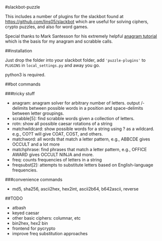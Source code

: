 #slackbot-puzzle

This includes a number of plugins for the slackbot found at
https://github.com/lins05/slackbot which are useful for solving
ciphers, crypto puzzles, and also for word games.

Special thanks to Mark Santesson for his extremely helpful
[anagram tutorial](http://mostlyhighperformance.blogspot.com/2012/01/generating-anagrams-efficient-and-easy.html)
which is the basis for my anagram and scrabble calls.

##installation

Just drop the folder into your slackbot folder, add `'puzzle-plugins'`
to `PLUGINS` in `local_settings.py` and away you go.

python3 is required.

##bot commands

###tricky stuff
* anagram: anagram solver for arbitrary number of letters. output /-delimits
  between possible words in a position and space-delimits between letter
  groupings.
* scrabble[5]: find scrabble words given a collection of letters. 
* rotn: show all possible caesar rotations of a string
* matchwildcard: show possible words for a string using ? as a wildcard. e.g.,
  CO?T will give COAT, COST, and others.
* matchword: all words that match a letter pattern, e.g., ABBCDE gives OCCULT
  and a lot more
* matchphrase: find phrases that match a letter pattern, e.g., OFFICE AWARD gives OCCULT
  NINJA and more.
* freq: counts frequencies of letters in a string
* freqsubst[2]: attempts to substitute letters based on English-language 
  frequencies.

###convenience commands
* md5, sha256, ascii2hex, hex2int, ascii2b64, b642ascii, reverse

##TODO

* atbash
* keyed caesar
* other basic ciphers: columnar, etc
* bin2hex, hex2 bin
* frontend for pycrypto
* improve freq substitution approaches
